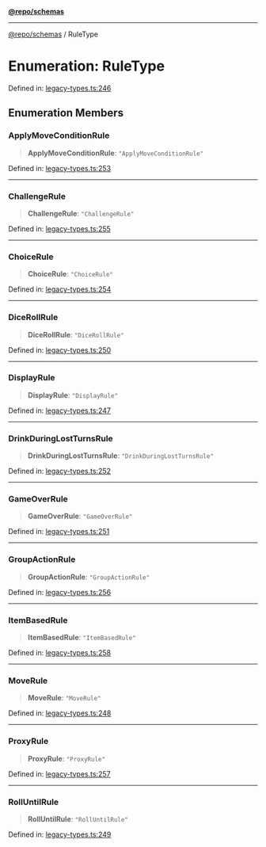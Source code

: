 [**@repo/schemas**](../README.md)

***

[@repo/schemas](../README.md) / RuleType

# Enumeration: RuleType

Defined in: [legacy-types.ts:246](https://github.com/alexqguo/drinking-board-game-v3/blob/4f4a12dcb42e0861ffa9f989554e8e3dfe2a43b8/packages/schemas/src/legacy-types.ts#L246)

## Enumeration Members

### ApplyMoveConditionRule

> **ApplyMoveConditionRule**: `"ApplyMoveConditionRule"`

Defined in: [legacy-types.ts:253](https://github.com/alexqguo/drinking-board-game-v3/blob/4f4a12dcb42e0861ffa9f989554e8e3dfe2a43b8/packages/schemas/src/legacy-types.ts#L253)

***

### ChallengeRule

> **ChallengeRule**: `"ChallengeRule"`

Defined in: [legacy-types.ts:255](https://github.com/alexqguo/drinking-board-game-v3/blob/4f4a12dcb42e0861ffa9f989554e8e3dfe2a43b8/packages/schemas/src/legacy-types.ts#L255)

***

### ChoiceRule

> **ChoiceRule**: `"ChoiceRule"`

Defined in: [legacy-types.ts:254](https://github.com/alexqguo/drinking-board-game-v3/blob/4f4a12dcb42e0861ffa9f989554e8e3dfe2a43b8/packages/schemas/src/legacy-types.ts#L254)

***

### DiceRollRule

> **DiceRollRule**: `"DiceRollRule"`

Defined in: [legacy-types.ts:250](https://github.com/alexqguo/drinking-board-game-v3/blob/4f4a12dcb42e0861ffa9f989554e8e3dfe2a43b8/packages/schemas/src/legacy-types.ts#L250)

***

### DisplayRule

> **DisplayRule**: `"DisplayRule"`

Defined in: [legacy-types.ts:247](https://github.com/alexqguo/drinking-board-game-v3/blob/4f4a12dcb42e0861ffa9f989554e8e3dfe2a43b8/packages/schemas/src/legacy-types.ts#L247)

***

### DrinkDuringLostTurnsRule

> **DrinkDuringLostTurnsRule**: `"DrinkDuringLostTurnsRule"`

Defined in: [legacy-types.ts:252](https://github.com/alexqguo/drinking-board-game-v3/blob/4f4a12dcb42e0861ffa9f989554e8e3dfe2a43b8/packages/schemas/src/legacy-types.ts#L252)

***

### GameOverRule

> **GameOverRule**: `"GameOverRule"`

Defined in: [legacy-types.ts:251](https://github.com/alexqguo/drinking-board-game-v3/blob/4f4a12dcb42e0861ffa9f989554e8e3dfe2a43b8/packages/schemas/src/legacy-types.ts#L251)

***

### GroupActionRule

> **GroupActionRule**: `"GroupActionRule"`

Defined in: [legacy-types.ts:256](https://github.com/alexqguo/drinking-board-game-v3/blob/4f4a12dcb42e0861ffa9f989554e8e3dfe2a43b8/packages/schemas/src/legacy-types.ts#L256)

***

### ItemBasedRule

> **ItemBasedRule**: `"ItemBasedRule"`

Defined in: [legacy-types.ts:258](https://github.com/alexqguo/drinking-board-game-v3/blob/4f4a12dcb42e0861ffa9f989554e8e3dfe2a43b8/packages/schemas/src/legacy-types.ts#L258)

***

### MoveRule

> **MoveRule**: `"MoveRule"`

Defined in: [legacy-types.ts:248](https://github.com/alexqguo/drinking-board-game-v3/blob/4f4a12dcb42e0861ffa9f989554e8e3dfe2a43b8/packages/schemas/src/legacy-types.ts#L248)

***

### ProxyRule

> **ProxyRule**: `"ProxyRule"`

Defined in: [legacy-types.ts:257](https://github.com/alexqguo/drinking-board-game-v3/blob/4f4a12dcb42e0861ffa9f989554e8e3dfe2a43b8/packages/schemas/src/legacy-types.ts#L257)

***

### RollUntilRule

> **RollUntilRule**: `"RollUntilRule"`

Defined in: [legacy-types.ts:249](https://github.com/alexqguo/drinking-board-game-v3/blob/4f4a12dcb42e0861ffa9f989554e8e3dfe2a43b8/packages/schemas/src/legacy-types.ts#L249)

